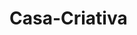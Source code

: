 <img scr="https://github.com/robsonmedeiross/Casa-Criativa/blob/main/imagens/Banner%20-%20CasaCriativa.png?raw=true" />

# Casa-Criativa
